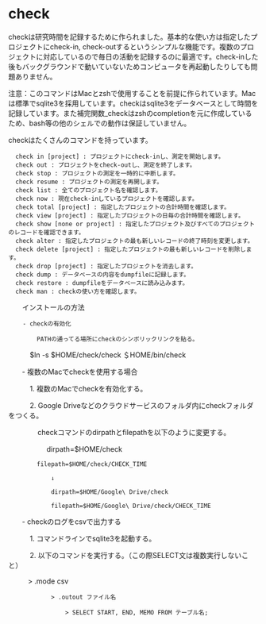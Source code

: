 # check
  checkは研究時間を記録するために作られました。基本的な使い方は指定したプロジェクトにcheck-in, check-outするというシンプルな機能です。複数のプロジェクトに対応しているので毎日の活動を記録するのに最適です。check-inした後もバックグラウンドで動いていないためコンピュータを再起動したりしても問題ありません。
  
  注意：このコマンドはMacとzshで使用することを前提に作られています。Macは標準でsqlite3を採用しています。checkはsqlite3をデータベースとして時間を記録しています。また補完関数_checkはzshのcompletionを元に作成しているため、bash等の他のシェルでの動作は保証していません。
  
  checkはたくさんのコマンドを持っています。

      check in [project] : プロジェクトにcheck-inし、測定を開始します。
      check out : プロジェクトをcheck-outし、測定を終了します。
      check stop : プロジェクトの測定を一時的に中断します。
      check resume : プロジェクトの測定を再開します。
      check list : 全てのプロジェクト名を確認します。
      check now : 現在check-inしているプロジェクトを確認します。
      check total [project] : 指定したプロジェクトの合計時間を確認します。
      check view [project] : 指定したプロジェクトの日毎の合計時間を確認します。
      check show [none or project] : 指定したプロジェクト及びすべてのプロジェクトのレコードを確認できます。
      check alter : 指定したプロジェクトの最も新しいレコードの終了時刻を変更します。
      check delete [project] : 指定したプロジェクトの最も新しいレコードを削除します。
      check drop [project] : 指定したプロジェクトを消去します。
      check dump : データベースの内容をdumpfileに記録します。
      check restore : dumpfileをデータベースに読み込みます。
      check man : checkの使い方を確認します。

　　インストールの方法
  
        - checkの有効化
	
            PATHの通ってる場所にcheckのシンボリックリンクを貼る。
	    
            $ln -s $HOME/check/check ＄HOME/bin/check
	    
        - 複数のMacでcheckを使用する場合
	
            1. 複数のMacでcheckを有効化する。
	    
            2. Google Driveなどのクラウドサービスのフォルダ内にcheckフォルダをつくる。
	    
                checkコマンドのdirpathとfilepathを以下のように変更する。
		
                  　dirpath=$HOME/check
		   
		    filepath=$HOME/check/CHECK_TIME
		    
		    	↓
			
	            dirpath=$HOME/Google\ Drive/check
		    
	            filepath=$HOME/Google\ Drive/check/CHECK_TIME
		    
        - checkのログをcsvで出力する
	
            1. コマンドラインでsqlite3を起動する。
	    
            2. 以下のコマンドを実行する。（この際SELECT文は複数実行しないこと）
	    
            		> .mode csv
			
		        > .outout ファイル名
			
	            	> SELECT START, END, MEMO FROM テーブル名;
